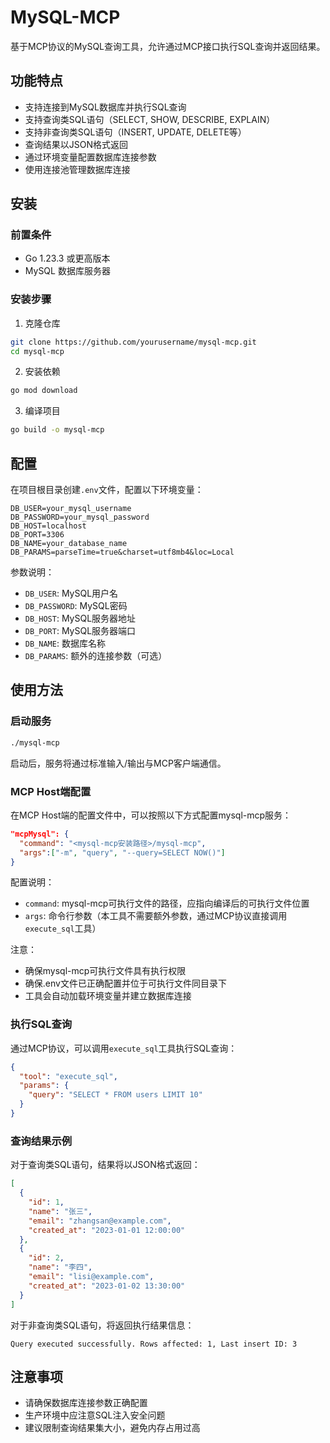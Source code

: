 # MySQL-MCP

基于MCP协议的MySQL查询工具，允许通过MCP接口执行SQL查询并返回结果。

## 功能特点

- 支持连接到MySQL数据库并执行SQL查询
- 支持查询类SQL语句（SELECT, SHOW, DESCRIBE, EXPLAIN）
- 支持非查询类SQL语句（INSERT, UPDATE, DELETE等）
- 查询结果以JSON格式返回
- 通过环境变量配置数据库连接参数
- 使用连接池管理数据库连接

## 安装

### 前置条件

- Go 1.23.3 或更高版本
- MySQL 数据库服务器

### 安装步骤

1. 克隆仓库

```bash
git clone https://github.com/yourusername/mysql-mcp.git
cd mysql-mcp
```

2. 安装依赖

```bash
go mod download
```

3. 编译项目

```bash
go build -o mysql-mcp
```

## 配置

在项目根目录创建`.env`文件，配置以下环境变量：

```
DB_USER=your_mysql_username
DB_PASSWORD=your_mysql_password
DB_HOST=localhost
DB_PORT=3306
DB_NAME=your_database_name
DB_PARAMS=parseTime=true&charset=utf8mb4&loc=Local
```

参数说明：
- `DB_USER`: MySQL用户名
- `DB_PASSWORD`: MySQL密码
- `DB_HOST`: MySQL服务器地址
- `DB_PORT`: MySQL服务器端口
- `DB_NAME`: 数据库名称
- `DB_PARAMS`: 额外的连接参数（可选）

## 使用方法

### 启动服务

```bash
./mysql-mcp
```

启动后，服务将通过标准输入/输出与MCP客户端通信。

### MCP Host端配置

在MCP Host端的配置文件中，可以按照以下方式配置mysql-mcp服务：

```json
"mcpMysql": {
  "command": "<mysql-mcp安装路径>/mysql-mcp",
  "args":["-m", "query", "--query=SELECT NOW()"]
}
```

配置说明：
- `command`: mysql-mcp可执行文件的路径，应指向编译后的可执行文件位置
- `args`: 命令行参数（本工具不需要额外参数，通过MCP协议直接调用`execute_sql`工具）

注意：
- 确保mysql-mcp可执行文件具有执行权限
- 确保.env文件已正确配置并位于可执行文件同目录下
- 工具会自动加载环境变量并建立数据库连接

### 执行SQL查询

通过MCP协议，可以调用`execute_sql`工具执行SQL查询：

```json
{
  "tool": "execute_sql",
  "params": {
    "query": "SELECT * FROM users LIMIT 10"
  }
}
```

### 查询结果示例

对于查询类SQL语句，结果将以JSON格式返回：

```json
[
  {
    "id": 1,
    "name": "张三",
    "email": "zhangsan@example.com",
    "created_at": "2023-01-01 12:00:00"
  },
  {
    "id": 2,
    "name": "李四",
    "email": "lisi@example.com",
    "created_at": "2023-01-02 13:30:00"
  }
]
```

对于非查询类SQL语句，将返回执行结果信息：

```
Query executed successfully. Rows affected: 1, Last insert ID: 3
```


## 注意事项

- 请确保数据库连接参数正确配置
- 生产环境中应注意SQL注入安全问题
- 建议限制查询结果集大小，避免内存占用过高